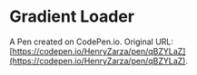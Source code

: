 # Gradient Loader

A Pen created on CodePen.io. Original URL: [https://codepen.io/HenryZarza/pen/qBZYLaZ](https://codepen.io/HenryZarza/pen/qBZYLaZ).

